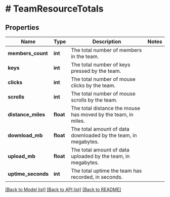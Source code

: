# # TeamResourceTotals

## Properties

Name | Type | Description | Notes
------------ | ------------- | ------------- | -------------
**members_count** | **int** | The total number of members in the team. |
**keys** | **int** | The total number of keys pressed by the team. |
**clicks** | **int** | The total number of mouse clicks by the team. |
**scrolls** | **int** | The total number of mouse scrolls by the team. |
**distance_miles** | **float** | The total distance the mouse has moved by the team, in miles. |
**download_mb** | **float** | The total amount of data downloaded by the team, in megabytes. |
**upload_mb** | **float** | The total amount of data uploaded by the team, in megabytes. |
**uptime_seconds** | **int** | The total uptime the team has recorded, in seconds. |

[[Back to Model list]](../../README.md#models) [[Back to API list]](../../README.md#endpoints) [[Back to README]](../../README.md)
